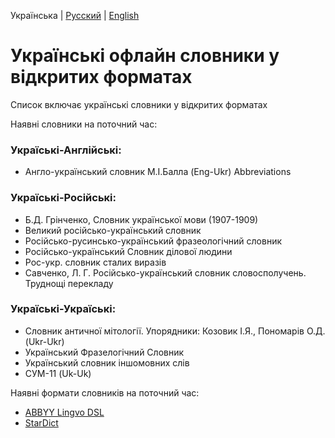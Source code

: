 Українська | [Русский](README_RU.md) | [English](README_EN.md) 
# Українські офлайн словники у відкритих форматах

Список включає українські словники у відкритих форматах

Наявні словники на поточний час:

### Україські-Англійські:
- Англо-український словник М.І.Балла (Eng-Ukr) Abbreviations

### Україські-Російські:
- Б.Д. Грінченко, Словник української мови (1907-1909)
- Великий російсько-український словник
- Російсько-русинсько-український фразеологічний словник
- Російсько-український Словник ділової людини 
- Рос-укр. словник сталих виразів
- Савченко, Л. Г. Російсько-український словник словосполучень. Труднощі перекладу

### Україські-Україські:
- Словник античної мітології. Упорядники: Козовик І.Я., Пономарів О.Д. (Ukr-Ukr)
- Український Фразелогічний Словник
- Український словник іншомовних слів
- СУМ-11 (Uk-Uk)

Наявні формати словників на поточний час:
- [ABBYY Lingvo DSL](https://github.com/bakustarver/ukrdictionarieslistopensource/releases/download/0.1/ABBYY.Lingvo.DSL.Ukr.zip)
- [StarDict](https://github.com/bakustarver/ukrdictionarieslistopensource/releases/download/0.1/Stardict.Ukr.zip)
